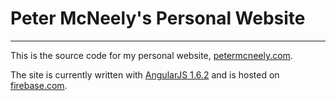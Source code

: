 # Peter McNeely's Personal Website
----

This is the source code for my personal website, [petermcneely.com](http://petermcneely.com).

The site is currently written with [AngularJS 1.6.2](http://www.angularjs.org) and is hosted on [firebase.com](https://firebase.google.com/).